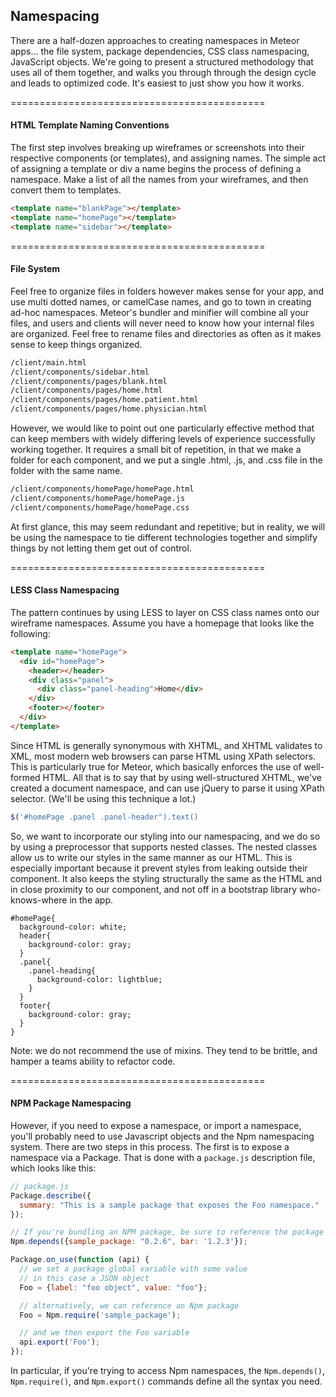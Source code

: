 ## Namespacing

There are a half-dozen approaches to creating namespaces in Meteor apps... the file system, package dependencies, CSS class namespacing, JavaScript objects.   We're going to present a structured methodology that uses all of them together, and walks you through through the design cycle and leads to optimized code.  It's easiest to just show you how it works.


============================================
#### HTML Template Naming Conventions  

The first step involves breaking up wireframes or screenshots into their respective components (or templates), and assigning names.  The simple act of assigning a template or div a name begins the process of defining a namespace.  Make a list of all the names from your wireframes, and then convert them to templates.

````html
<template name="blankPage"></template>
<template name="homePage"></template>
<template name="sidebar"></template>
````

============================================
#### File System  
Feel free to organize files in folders however makes sense for your app, and use multi dotted names, or camelCase names, and go to town in creating ad-hoc namespaces.  Meteor's bundler and minifier will combine all your files, and users and clients will never need to know how your internal files are organized.  Feel free to rename files and directories as often as it makes sense to keep things organized.

````sh
/client/main.html
/client/components/sidebar.html
/client/components/pages/blank.html
/client/components/pages/home.html
/client/components/pages/home.patient.html
/client/components/pages/home.physician.html
````

However, we would like to point out one particularly effective method that can keep members with widely differing levels of experience successfully working together.  It requires a small bit of repetition, in that we make a folder for each component, and we put a single .html, .js, and .css file in the folder with the same name.

````sh
/client/components/homePage/homePage.html
/client/components/homePage/homePage.js
/client/components/homePage/homePage.css
````
At first glance, this may seem redundant and repetitive; but in reality, we will be using the namespace to tie different technologies together and simplify things by not letting them get out of control.  


============================================
#### LESS Class Namespacing  

The pattern continues by  using LESS to layer on CSS class names onto our wireframe namespaces.  Assume you have a homepage that looks like the following:

````html
<template name="homePage">
  <div id="homePage">
    <header></header>
    <div class="panel">
      <div class="panel-heading">Home</div>
    </div>
    <footer></footer>
  </div>
</template>
````

Since HTML is generally synonymous with XHTML, and XHTML validates to XML, most modern web browsers can parse HTML using XPath selectors.  This is particularly true for Meteor, which basically enforces the use of well-formed HTML.  All that is to say that by using well-structured XHTML, we've created a document namespace, and can use jQuery to parse it using XPath selector.  (We'll be using this technique a lot.)

````js
$('#homePage .panel .panel-header").text()
````

So, we want to incorporate our styling into our namespacing, and we do so by using a preprocessor that supports nested classes.  The nested classes allow us to write our styles in the same manner as our HTML.  This is especially important because it prevent styles from leaking outside their component.  It also keeps the styling structurally the same as the HTML and in close proximity to our component, and not off in a bootstrap library who-knows-where in the app.

````less
#homePage{
  background-color: white;
  header{
    background-color: gray;
  }
  .panel{
    .panel-heading{
      background-color: lightblue;
    }
  }
  footer{
    background-color: gray;
  }
}
````

Note:  we do not recommend the use of mixins.  They tend to be brittle, and hamper a teams ability to refactor code.



============================================
#### NPM Package Namespacing  
However, if you need to expose a namespace, or import a namespace, you'll probably need to use Javascript objects and the Npm namespacing system.  There are two steps in this process. The first is to expose a namespace via a Package. That is done with a ``package.js`` description file, which looks like this:

````js
// package.js  
Package.describe({
  summary: "This is a sample package that exposes the Foo namespace."
});

// If you're bundling an NPM package, be sure to reference the package as a dependency
Npm.depends({sample_package: "0.2.6", bar: '1.2.3'});

Package.on_use(function (api) {
  // we set a package global variable with some value
  // in this case a JSON object
  Foo = {label: "foo object", value: "foo"};

  // alternatively, we can reference an Npm package  
  Foo = Npm.require('sample_package');  

  // and we then export the Foo variable
  api.export('Foo');
});
````
In particular, if you're trying to access Npm namespaces, the ``Npm.depends()``, ``Npm.require()``, and ``Npm.export()`` commands define all the syntax you need.
